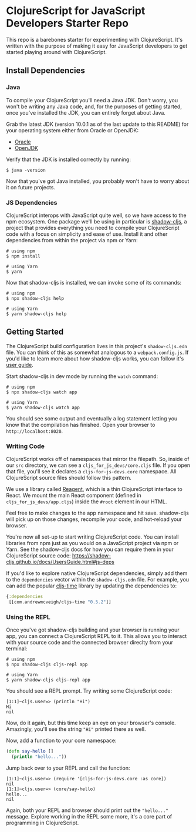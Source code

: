 # ClojureScript for JavaScript Developers Starter Repo

This repo is a barebones starter for experimenting with ClojureScript. It's
written with the purpose of making it easy for JavaScript developers to get
started playing around with ClojureScript.

## Install Dependencies

### Java

To compile your ClojureScript you'll need a Java JDK. Don't worry, you won't
be writing any Java code, and, for the purposes of getting started, once you've
installed the JDK, you can entirely forget about Java.

Grab the latest JDK (version 10.0.1 as of the last update to this README) for
your operating system either from Oracle or OpenJDK:

- [Oracle](http://www.oracle.com/technetwork/java/javase/downloads/jdk10-downloads-4416644.html)
- [OpenJDK](http://openjdk.java.net/install/)

Verify that the JDK is installed correctly by running:

```
$ java -version
```

Now that you've got Java installed, you probably won't have to worry about it
on future projects.

### JS Dependencies

ClojureScript interops with JavaScript quite well, so we have access to the
npm ecosystem. One package we'll be using in particular is
[shadow-cljs](https://github.com/thheller/shadow-cljs), a project that provides
everything you need to compile your ClojureScript code with a focus on
simplicity and ease of use. Install it and other dependencies from within the
project via npm or Yarn:

```
# using npm
$ npm install

# using Yarn
$ yarn
```

Now that shadow-cljs is installed, we can invoke some of its commands:

```
# using npm
$ npx shadow-cljs help

# using Yarn
$ yarn shadow-cljs help
```

## Getting Started

The ClojureScript build configuration lives in this project's `shadow-cljs.edn`
file. You can think of this as somewhat analogous to a `webpack.config.js`. If
you'd like to learn more about how shadow-cljs works, you can follow it's
[user guide](https://shadow-cljs.github.io/docs/UsersGuide.html#_configuration).


Start shadow-cljs in dev mode by running the `watch` command:


```
# using npm
$ npx shadow-cljs watch app

# using Yarn
$ yarn shadow-cljs watch app
```

You should see some output and eventually a log statement letting you know that
the compilation has finished. Open your browser to `http://localhost:8020`.

### Writing Code

ClojureScript works off of namespaces that mirror the filepath. So, inside of
our `src` directory, we can see a `cljs_for_js_devs/core.cljs` file. If you
open that file, you'll see it declares a `cljs-for-js-devs.core` namespace. All
ClojureScript source files should follow this pattern.

We use a library called [Reagent](http://reagent-project.github.io/), which is
a thin ClojureScript interface to React. We mount the main React component
(defined in `cljs_for_js_devs/app.cljs`) inside the `#root` element in our
HTML.

Feel free to make changes to the app namespace and hit save. shadow-cljs will
pick up on those changes, recompile your code, and hot-reload your browser.

You're now all set-up to start writing ClojureScript code. You can install
libraries from npm just as you would on a JavaScript project via npm or Yarn.
See the shadow-cljs docs for how you can require them in your ClojureScript
source code: https://shadow-cljs.github.io/docs/UsersGuide.html#js-deps

If you'd like to explore native ClojureScript dependencies, simply add them
to the `dependencies` vector within the `shadow-cljs.edn` file. For example,
you can add the popular [cljs-time](https://github.com/andrewmcveigh/cljs-time)
library by updating the dependencies to:

```clj
{:dependencies
 [[com.andrewmcveigh/cljs-time "0.5.2"]]
```

### Using the REPL
Once you've got shadow-cljs building and your browser is running your app, you
can connect a ClojureScript REPL to it. This allows you to interact with your
source code and the connected browser direclty from your terminal:

```
# using npm
$ npx shadow-cljs cljs-repl app

# using Yarn
$ yarn shadow-cljs cljs-repl app
```

You should see a REPL prompt. Try writing some ClojureScript code:

```
[1:1]~cljs.user=> (println "Hi")
Hi
nil
```

Now, do it again, but this time keep an eye on your browser's console.
Amazingly, you'll see the string `"Hi"` printed there as well.

Now, add a function to your core namespace:

```clj
(defn say-hello []
  (println "hello..."))
```

Jump back over to your REPL and call the function:

```
[1:1]~cljs.user=> (require '[cljs-for-js-devs.core :as core])
nil
[1:1]~cljs.user=> (core/say-hello)
hello...
nil
```

Again, both your REPL and browser should print out the `"hello..."`
message. Explore working in the REPL some more, it's a core part of
programming in ClojureScript.
